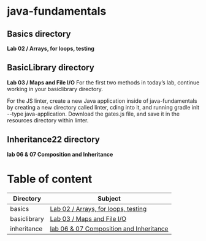 # java-fundamentals
## Basics directory
**Lab 02 / Arrays, for loops, testing** 

## BasicLibrary directory
**Lab 03 / Maps and File I/O** 
For the first two methods in today’s lab, continue working in your basiclibrary directory.

For the JS linter, create a new Java application inside of java-fundamentals by creating a new directory called linter, cding into it, and running gradle init --type java-application. Download the gates.js file, and save it in the resources directory within linter.

##  Inheritance22 directory
**lab  06 & 07 Composition and Inheritance**   

# Table of content 

|Directory | Subject |
|----------|---------|
|basics | [Lab 02 / Arrays, for loops, testing](basics) |
| basiclibrary | [Lab 03 / Maps and File I/O](basiclibrary) |
| inheritance | [lab  06 & 07 Composition and Inheritance](inheritance)|


